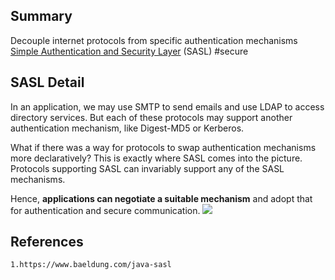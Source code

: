 ## Summary
Decouple internet protocols from specific authentication mechanisms [Simple Authentication and Security Layer](https://tools.ietf.org/html/rfc4422) (SASL) #secure 

## SASL Detail
In an application, we may use SMTP to send emails and use LDAP to access directory services. But each of these protocols may support another authentication mechanism, like Digest-MD5 or Kerberos.

What if there was a way for protocols to swap authentication mechanisms more declaratively? This is exactly where SASL comes into the picture. Protocols supporting SASL can invariably support any of the SASL mechanisms.

Hence, **applications can negotiate a suitable mechanism** and adopt that for authentication and secure communication.
![](https://www.baeldung.com/wp-content/uploads/2019/09/SASL-Exchange.jpg)
## References

	1.https://www.baeldung.com/java-sasl